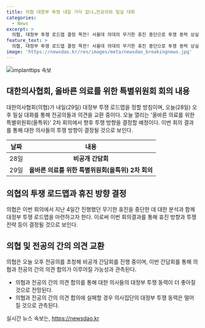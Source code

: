 ```yaml
---
title: 의협 대정부 투쟁 내일 가닥 잡나…전공의와 밀실 대화
categories:
  - News
excerpt: >
  의협, 대정부 투쟁 로드맵 결정 목전! 서울대 의대의 무기한 휴진 중단으로 투쟁 동력 상실 우려. 의협은 올바른 의료를 위한 특별위원회(올특위) 2차 회의를 통해 투쟁 방향 결정 예정. 의협과 전공의 간의 비공개 간담회에서 의견 합의 시도. 의사집단의 다음 행보에 관심 high! (150자)
feature_text: >
  의협, 대정부 투쟁 로드맵 결정 목전! 서울대 의대의 무기한 휴진 중단으로 투쟁 동력 상실 우려. 의협은 올바른 의료를 위한 특별위원회(올특위) 2차 회의를 통해 투쟁 방향 결정 예정. 의협과 전공의 간의 비공개 간담회에서 의견 합의 시도. 의사집단의 다음 행보에 관심 high! (150자)
image: 'https://newsdao.kr/res/images/meta/newsdao_breakingnews.jpg'
---
```


<p><img src="https://newsdao.kr/res/images/meta/newsdao_breakingnews.jpg" alt="implanttips 속보" /></p>

<h2 data-ke-size="size26">대한의사협회, 올바른 의료를 위한 특별위원회 회의 내용</h2>

<p data-ke-size="size16">대한의사협회(의협)가 내일(29일) 대정부 투쟁 로드맵을 정할 방침이며, 오늘(28일) 오후 밀실 대화를 통해 전공의들과 의견을 교환 중이다. 오늘 열리는 '올바른 의료를 위한 특별위원회(올특위)' 2차 회의에서 향후 투쟁 방향을 결정할 예정이다. 이번 회의 결과를 통해 대한 의사들의 투쟁 방향이 결정될 것으로 보인다. </p>

<table>
<thead>
<tr>
<th>날짜</th>
<th>내용</th>
</tr>
</thead>
<tbody>
<tr>
<td>28일</td>
<td style="text-align: center; height: 17px;"><b>비공개 간담회</b></td>
</tr>
<tr>
<td>29일</td>
<td style="text-align: center; height: 17px;"><b>올바른 의료를 위한 특별위원회(올특위) 2차 회의</b></td>
</tr>
</tbody>
</table>

<h2 data-ke-size="size26">의협의 투쟁 로드맵과 휴진 방향 결정</h2>

<p data-ke-size="size16">의협은 이번 회의에서 지난 4일간 진행했던 무기한 휴진을 중단한 데 대한 분석과 함께 대정부 투쟁 로드맵을 마련하고자 한다. 이로써 이번 회의결과를 통해 휴진 방향과 투쟁 전략 등이 결정될 것으로 보인다. </p>

<h2 data-ke-size="size26">의협 및 전공의 간의 의견 교환</h2>

<p data-ke-size="size16">의협은 오늘 오후 전공의를 초청해 비공개 간담회를 진행 중이며, 이번 간담회를 통해 의협과 전공의 간의 의견 합의가 이루어질 가능성과 관측된다. </p>

<ul>
<li>의협과 전공의 간의 의견 합의를 통해 대한 의사들의 대정부 투쟁 동력이 더 좋아질 것으로 전망된다.</li>
<li>의협과 전공의 간의 의견 합의에 실패할 경우 의사집단의 대정부 투쟁 동력은 떨어질 것으로 관측된다.</li>
</ul>
실시간 뉴스 속보는, <a href="https://newsdao.kr" rel="dofollow">https://newsdao.kr</a>


